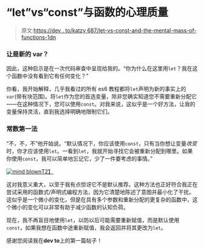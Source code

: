 # “let”vs“const”与函数的心理质量

> 原文:[https://dev . to/katzy 687/let-vs-const-and-the-mental-mass-of-functions-1dn](https://dev.to/katzy687/let-vs-const-and-the-mental-mass-of-functions-1dn)

### [](#let-is-the-new-var)让是新的 var？

因此，这种启示是在一次代码审查中呈现给我的。“你为什么在这里用`let`？我在这个函数中没有看到它有任何变化？”

你看，我开始解释，几乎我看过的所有 es6 教程都将`let`声明为新的事实上的`var`(带有块范围)。将`let`作为您的首选变量，除非您确实知道您不需要重新分配它——在这种情况下，您可以使用`const`。对我来说，这似乎是一个好方法，让我的变量保持灵活，直到我选择明确地限制它们。

### [](#const-first-approach)常数第一法

“不，不，不”他开始说。“默认情况下，你应该使用`const`，只有当你想让变量*改变*时，你才应该使用`let`。一看到`let`，我就开始寻找它会被重新分配到哪里。如果你使用`const`，我可以简单地忘记它，少了一件要考虑的事情。”

[![mind blown](../Images/35ee3190cd7c382207b9aa80200094c7.png)T2】](https://res.cloudinary.com/practicaldev/image/fetch/s--xs2p5Mdq--/c_limit%2Cf_auto%2Cfl_progressive%2Cq_auto%2Cw_880/https://prodimage.images-bn.com/pimages/2940014355193_p0_v1_s550x406.jpg)

这对我意义重大，以至于我有点惊讶它不是默认推荐。这种方法也正好符合我正在尝试采用的函数式/声明式编程方法，因为它清楚地陈述了意图并最小化了干扰。这似乎是一个微小的变化，但是在具有多个参数和重新分配的更复杂的函数中，这个微小的变化可以非常有助于减少函数的认知负荷。

现在，我不再盲目地使用`let`，以防以后可能需要重新赋值，而是默认使用`const`，如果我想在函数中途重新赋值，我会返回并将其更改为`let`。

感谢您阅读我在**dev to**上的第一篇帖子！